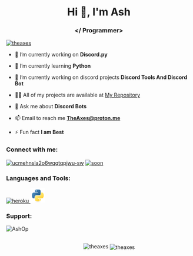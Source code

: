 <h1 align="center">Hi 👋, I'm Ash</h1>
<h3 align="center">&lt;/ Programmer&gt;</h3>

<p align="left"> <a href="https://github.com/ryo-ma/github-profile-trophy"><img src="https://github-profile-trophy.vercel.app/?username=theaxes" alt="theaxes" /></a> </p>

- 🔭 I’m currently working on **Discord.py**

- 🌱 I’m currently learning **Python**

- 🤝 I’m currently working on discord projects **Discord Tools And Discord Bot**

- 👨‍💻 All of my projects are available at [My Repository](https://github.com/TheAxes?tab=repositories)

- 💬 Ask me about **Discord Bots**

- 📫 Email to reach me **TheAxes@proton.me**

- ⚡ Fun fact **I am Best**

<h3 align="left">Connect with me:</h3>
<p align="left">
<a href="https://youtube.com/channel/UCMEhNSLa2O6WQqtqpjwu-sw" target="blank"><img align="center" src="https://raw.githubusercontent.com/rahuldkjain/github-profile-readme-generator/master/src/images/icons/Social/youtube.svg" alt="ucmehnsla2o6wqqtqpjwu-sw" height="30" width="40" /></a>
<a href="https://discord.gg/soon" target="blank"><img align="center" src="https://raw.githubusercontent.com/rahuldkjain/github-profile-readme-generator/master/src/images/icons/Social/discord.svg" alt="soon" height="30" width="40" /></a>
</p>

<h3 align="left">Languages and Tools:</h3>
<p align="left"> <a href="https://heroku.com" target="_blank" rel="noreferrer"> <img src="https://www.vectorlogo.zone/logos/heroku/heroku-icon.svg" alt="heroku" width="40" height="40"/> </a> <a href="https://www.python.org" target="_blank" rel="noreferrer"> <img src="https://raw.githubusercontent.com/devicons/devicon/master/icons/python/python-original.svg" alt="python" width="40" height="40"/> </a> </p>

<h3 align="left">Support:</h3>
<p><a href="https://www.buymeacoffee.com/AshOp"> <img align="left" src="https://cdn.buymeacoffee.com/buttons/v2/default-yellow.png" height="50" width="210" alt="AshOp" /></a></p><br><br>

<p><img align="left" src="https://github-readme-stats.vercel.app/api/top-langs?username=theaxes&show_icons=true&locale=en&layout=compact" alt="theaxes" /></p>

<p>&nbsp;<img align="center" src="https://github-readme-stats.vercel.app/api?username=theaxes&show_icons=true&locale=en" alt="theaxes" /></p>
